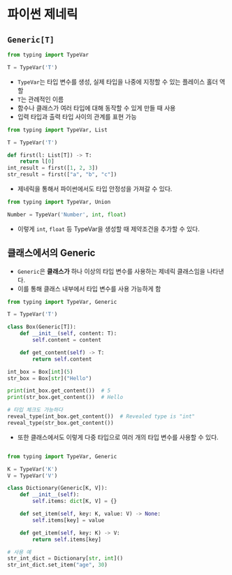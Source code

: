 # 파이썬 제네릭

## `Generic[T]`

```python
from typing import TypeVar

T = TypeVar('T')
```

- `TypeVar`는 타입 변수를 생성, 실제 타입을 나중에 지정할 수 있는 플레이스 홀더 역할
- `T`는 관례적인 이름
- 함수나 클래스가 여러 타입에 대해 동작할 수 있게 만들 때 사용
- 입력 타입과 출력 타입 사이의 관계를 표현 가능

```python
from typing import TypeVar, List

T = TypeVar('T')

def first(l: List[T]) -> T:
    return l[0]
int_result = first([1, 2, 3])
str_result = first(["a", "b", "c"])
```

- 제네릭을 통해서 파이썬에서도 타입 안정성을 가져갈 수 있다.

```python
from typing import TypeVar, Union

Number = TypeVar('Number', int, float)
```

- 이렇게 `int`, `float` 등 TypeVar을 생성할 때 제약조건을 추가할 수 있다.

## 클래스에서의 Generic

- `Generic`은 **클래스가** 하나 이상의 타입 변수를 사용하는 제네릭 클래스임을 나타낸다.
- 이를 통해 클래스 내부에서 타입 변수를 사용 가능하게 함

```python
from typing import TypeVar, Generic

T = TypeVar('T')

class Box(Generic[T]):
    def __init__(self, content: T):
        self.content = content

    def get_content(self) -> T:
        return self.content

int_box = Box[int](5)
str_box = Box[str]("Hello")

print(int_box.get_content())  # 5
print(str_box.get_content())  # Hello

# 타입 체크도 가능하다
reveal_type(int_box.get_content())  # Revealed type is "int"
reveal_type(str_box.get_content())
```

- 또한 클래스에서도 이렇게 다중 타입으로 여러 개의 타입 변수를 사용할 수 있다.

```python

from typing import TypeVar, Generic

K = TypeVar('K')
V = TypeVar('V')

class Dictionary(Generic[K, V]):
    def __init__(self):
        self.items: dict[K, V] = {}

    def set_item(self, key: K, value: V) -> None:
        self.items[key] = value

    def get_item(self, key: K) -> V:
        return self.items[key]

# 사용 예
str_int_dict = Dictionary[str, int]()
str_int_dict.set_item("age", 30)
```
